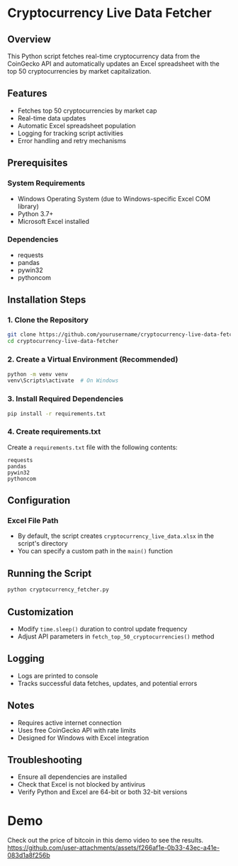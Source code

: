 # Cryptocurrency Live Data Fetcher

## Overview
This Python script fetches real-time cryptocurrency data from the CoinGecko API and automatically updates an Excel spreadsheet with the top 50 cryptocurrencies by market capitalization.

## Features
- Fetches top 50 cryptocurrencies by market cap
- Real-time data updates 
- Automatic Excel spreadsheet population
- Logging for tracking script activities
- Error handling and retry mechanisms

## Prerequisites

### System Requirements
- Windows Operating System (due to Windows-specific Excel COM library)
- Python 3.7+
- Microsoft Excel installed

### Dependencies
- requests
- pandas
- pywin32
- pythoncom

## Installation Steps

### 1. Clone the Repository
```bash
git clone https://github.com/yourusername/cryptocurrency-live-data-fetcher.git
cd cryptocurrency-live-data-fetcher
```

### 2. Create a Virtual Environment (Recommended)
```bash
python -m venv venv
venv\Scripts\activate  # On Windows
```

### 3. Install Required Dependencies
```bash
pip install -r requirements.txt
```

### 4. Create requirements.txt
Create a `requirements.txt` file with the following contents:
```
requests
pandas
pywin32
pythoncom
```

## Configuration

### Excel File Path
- By default, the script creates `cryptocurrency_live_data.xlsx` in the script's directory
- You can specify a custom path in the `main()` function

## Running the Script
```bash
python cryptocurrency_fetcher.py
```

## Customization
- Modify `time.sleep()` duration to control update frequency
- Adjust API parameters in `fetch_top_50_cryptocurrencies()` method

## Logging
- Logs are printed to console
- Tracks successful data fetches, updates, and potential errors

## Notes
- Requires active internet connection
- Uses free CoinGecko API with rate limits
- Designed for Windows with Excel integration

## Troubleshooting
- Ensure all dependencies are installed
- Check that Excel is not blocked by antivirus
- Verify Python and Excel are 64-bit or both 32-bit versions

# Demo
Check out the price of bitcoin in this demo video to see the results.
https://github.com/user-attachments/assets/f266af1e-0b33-43ec-a41e-083d1a8f256b

